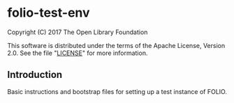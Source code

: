 # folio-test-env

Copyright (C) 2017 The Open Library Foundation

This software is distributed under the terms of the Apache License,
Version 2.0. See the file "[LICENSE](LICENSE)" for more information.

## Introduction

Basic instructions and bootstrap files for setting up a test instance of FOLIO.
